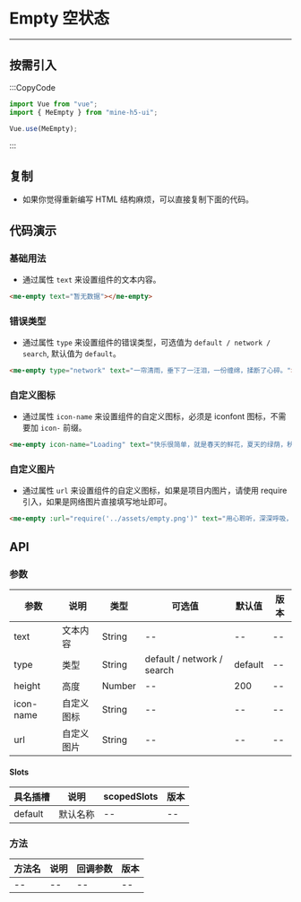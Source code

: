 # Empty 空状态

---

## 按需引入

:::CopyCode

```JavaScript
import Vue from "vue";
import { MeEmpty } from "mine-h5-ui";

Vue.use(MeEmpty);
```

:::

## 复制

- 如果你觉得重新编写 HTML 结构麻烦，可以直接复制下面的代码。

## 代码演示

### 基础用法

- 通过属性 `text` 来设置组件的文本内容。

```HTML
<me-empty text="暂无数据"></me-empty>
```

### 错误类型

- 通过属性 `type` 来设置组件的错误类型，可选值为 `default / network / search`, 默认值为 `default`。

```HTML
<me-empty type="network" text="一帘清雨，垂下了一汪泪，一份缠绵，揉断了心碎。"></me-empty>
```

### 自定义图标

- 通过属性 `icon-name` 来设置组件的自定义图标，必须是 iconfont 图标，不需要加 `icon-` 前缀。

```HTML
<me-empty icon-name="Loading" text="快乐很简单，就是春天的鲜花，夏天的绿荫，秋天的野果，冬天的漫天飞雪。"></me-empty>
```

### 自定义图片

- 通过属性 `url` 来设置组件的自定义图标，如果是项目内图片，请使用 require 引入，如果是网络图片直接填写地址即可。

```HTML
<me-empty :url="require('../assets/empty.png')" text="用心聆听，深深呼吸，烟花雨，梨花月，寄一缕风的香魂，远离喧嚣。"></me-empty>
```

## API

### 参数

| 参数      | 说明       | 类型   | 可选值                     | 默认值  | 版本 |
| --------- | ---------- | ------ | -------------------------- | ------- | ---- |
| text      | 文本内容   | String | --                         | --      | --   |
| type      | 类型       | String | default / network / search | default | --   |
| height    | 高度       | Number | --                         | 200     | --   |
| icon-name | 自定义图标 | String | --                         | --      | --   |
| url       | 自定义图片 | String | --                         | --      | --   |

#### Slots

| 具名插槽 | 说明     | scopedSlots | 版本 |
| -------- | -------- | ----------- | ---- |
| default  | 默认名称 | --          | --   |

### 方法

| 方法名 | 说明 | 回调参数 | 版本 |
| ------ | ---- | -------- | ---- |
| --     | --   | --       | --   |
